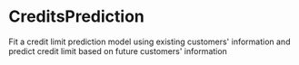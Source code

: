 # CreditsPrediction
Fit a credit limit prediction model using existing customers' information and predict credit limit based on future customers' information
